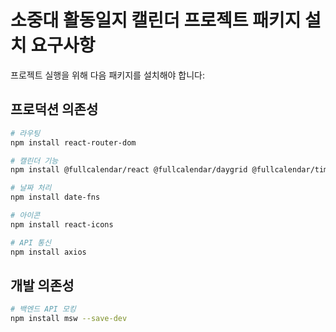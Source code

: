 # 소중대 활동일지 캘린더 프로젝트 패키지 설치 요구사항

프로젝트 실행을 위해 다음 패키지를 설치해야 합니다:

## 프로덕션 의존성

```bash
# 라우팅
npm install react-router-dom

# 캘린더 기능
npm install @fullcalendar/react @fullcalendar/daygrid @fullcalendar/timegrid @fullcalendar/interaction

# 날짜 처리
npm install date-fns

# 아이콘
npm install react-icons

# API 통신
npm install axios
```

## 개발 의존성

```bash
# 백엔드 API 모킹
npm install msw --save-dev
```
